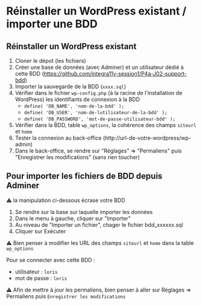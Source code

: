 # Réinstaller un WordPress existant / importer une BDD

## Réinstaller un WordPress existant

1. Cloner le dépot (les fichiers)
2. Créer une base de données (avec Adminer) et un utilisateur dédié à cette BDD (https://github.com/integra11y-session1/P4a-J02-support-bdd)
3. Importer la sauvegarde de la BDD (`xxxx.sql`)
4. Vérifier dans le fichier `wp-config.php` (à la racine de l'installation de WordPress) les identifiants de connexion à la BDD
    - `define( 'DB_NAME', 'nom-de-la-bdd' );`
    - `define( 'DB_USER', 'nom-de-lutilisateur-de-la-bdd' );`
    - `define( 'DB_PASSWORD', 'mot-de-passe-utilisateur-bdd' );`
5. Vérifier dans la BDD, table `wp_options`, la cohérence des champs `siteurl` et `home`
6. Tester la connexion au back-office (http://url-de-votre-wordpress/wp-admin)
7. Dans le back-office, se rendre sur "Réglages" => "Permaliens" puis "Enregistrer les modifications" (sans rien toucher)

## Pour importer les fichiers de BDD depuis Adminer

:warning: la manipulation ci-dessous écrase votre BDD

1. Se rendre sur la base sur laquelle importer les données
2. Dans le menu à gauche, cliquer sur "Importer"
3. Au niveau de "Importer un fichier", chager le fichier bdd_xxxxxx.sql
4. Cliquer sur Exécuter

:warning: Bien penser à modifier les URL des champs `siteurl` et `home` dans la table `wp_options`

Pour se connecter avec cette BDD :
- utilisateur : `loris`
- mot de passe : `loris`

:warning: Afin de mettre à jour les permaliens, bien penser à aller sur Réglages => Permaliens puis `Enregistrer les modifications`
